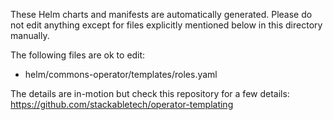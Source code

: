 These Helm charts and manifests are automatically generated.
Please do not edit anything except for files explicitly mentioned below in this
directory manually.

The following files are ok to edit:

- helm/commons-operator/templates/roles.yaml

The details are in-motion but check this repository for a few details:
<https://github.com/stackabletech/operator-templating>
